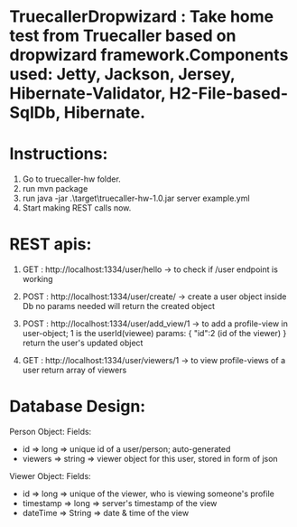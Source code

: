 # TruecallerDropwizard : Take home test from Truecaller based on dropwizard framework.Components used: Jetty, Jackson, Jersey, Hibernate-Validator, H2-File-based-SqlDb, Hibernate.

Instructions:
=============
1) Go to truecaller-hw folder.
2) run mvn package
3) run java -jar .\target\truecaller-hw-1.0.jar server example.yml
4) Start making REST calls now.

REST apis:
==========
1) GET : http://localhost:1334/user/hello
-> to check if /user endpoint is working

2) POST : http://localhost:1334/user/create/
-> create a user object inside Db
no params needed
will return the created object

3) POST : http://localhost:1334/user/add_view/1
-> to add a profile-view in user-object; 1 is the userId(viewee)
params:
{
  "id":2    (id of the viewer)
}
return the user's updated object

4) GET : http://localhost:1334/user/viewers/1
-> to view profile-views of a user
return array of viewers


Database Design:
================
Person Object:
Fields:
- id => long => unique id of a user/person; auto-generated 
- viewers => string => viewer object for this user, stored in form of json

Viewer Object:
Fields:
- id => long => unique of the viewer, who is viewing someone's profile
- timestamp => long => server's timestamp of the view
- dateTime => String => date & time of the view
